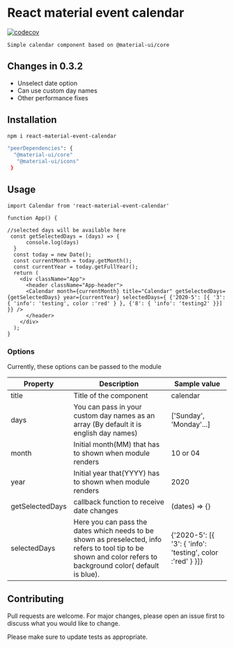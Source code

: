 # React material event calendar

[![codecov](https://codecov.io/gh/hexad3cimal/react-material-calendar/branch/master/graph/badge.svg)](https://codecov.io/gh/hexad3cimal/react-material-calendar)



    Simple calendar component based on @material-ui/core
## Changes in 0.3.2
- Unselect date option
- Can use custom day names
- Other performance fixes

## Installation


```bash
npm i react-material-event-calendar

"peerDependencies": {
  "@material-ui/core"
   "@material-ui/icons"
 }

```

## Usage

```nodejs
import Calendar from 'react-material-event-calendar'

function App() {

//selected days will be available here
 const getSelectedDays = (days) => {
      console.log(days)
  }
  const today = new Date();
  const currentMonth = today.getMonth();
  const currentYear = today.getFullYear();
  return (
    <div className="App">
      <header className="App-header">
      <Calendar month={currentMonth} title="Calendar" getSelectedDays={getSelectedDays} year={currentYear} selectedDays={ {'2020-5': [{ '3': { 'info': 'testing', color :'red' } }, {'8': { 'info': 'testing2' }}] }} />
      </header>
    </div>
  );
}

```

### Options

Currently, these options can be passed to the module

| Property | Description | Sample value
| ------ | ------ | ------ |
| title | Title of the component | calendar |
| days | You can pass in your custom day names as an array (By default it is english day names) | ['Sunday', 'Monday'...] |
| month | Initial month(MM) that has to shown when module renders | 10 or 04 |
| year |  Initial year that(YYYY) has to shown when module renders | 2020 |
| getSelectedDays | callback function to receive date changes | (dates) => {} |
| selectedDays | Here you can pass the dates which needs to be shown as preselected,   info refers to tool tip to be shown and color refers to background color( default is blue).| {'2020-5': [{ '3': { 'info': 'testing', color :'red' } }]} |


## Contributing
Pull requests are welcome. For major changes, please open an issue first to discuss what you would like to change.

Please make sure to update tests as appropriate.
